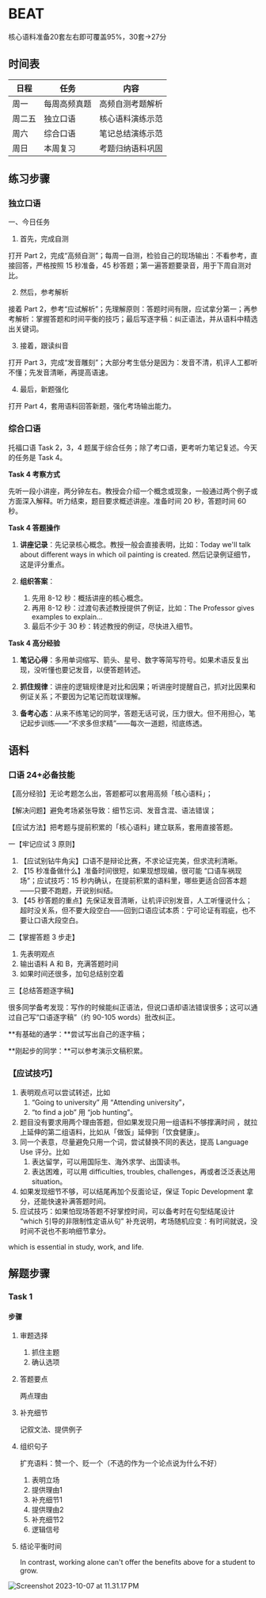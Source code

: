 # BEAT

核心语料准备20套左右即可覆盖95%，30套->27分

## 时间表

| 日程   | 任务         | 内容             |
| ------ | ------------ | ---------------- |
| 周一   | 每周高频真题 | 高频自测考题解析 |
| 周二五 | 独立口语     | 核心语料演练示范 |
| 周六   | 综合口语     | 笔记总结演练示范 |
| 周日   | 本周复习     | 考题归纳语料巩固 |

## 练习步骤

### 独立口语

一、今日任务

1. 首先，完成自测

打开 Part 2，完成“高频自测”；每周一自测，检验自己的现场输出：不看参考，直接回答，严格按照 15 秒准备，45 秒答题；第一遍答题要录音，用于下周自测对比。

2. 然后，参考解析

接着 Part 2，参考“应试解析”；先理解原则：答题时间有限，应试拿分第一；再参考解析：掌握答题和时间平衡的技巧；最后写逐字稿：纠正语法，并从语料中精选出关键词。

3. 接着，跟读纠音

打开 Part 3，完成“发音雕刻”；大部分考生低分是因为：发音不清，机评人工都听不懂；先发音清晰，再提高语速。

4. 最后，新题强化

打开 Part 4，套用语料回答新题，强化考场输出能力。

### 综合口语

托福口语 Task 2，3，4 题属于综合任务；除了考口语，更考听力笔记复述。今天的任务是 Task 4。

**Task 4 考察方式**

先听一段小讲座，两分钟左右。教授会介绍一个概念或现象，一般通过两个例子或方面深入解释。听力结束，题目要求概述讲座。准备时间 20 秒，答题时间 60 秒。

**Task 4 答题操作**

1. **讲座记录**：先记录核心概念。教授一般会直接表明，比如：Today we'll talk about different ways in which oil painting is created. 然后记录例证细节，这是评分重点。

2. **组织答案**：

   1. 先用 8-12 秒：概括讲座的核心概念。
   2. 再用 8-12 秒：过渡句表述教授提供了例证，比如：The Professor gives examples to explain...
   3. 最后不少于 30 秒：转述教授的例证，尽快进入细节。

**Task 4 高分经验**

1. **笔记心得**：多用单词缩写、箭头、星号、数字等简写符号。如果术语反复出现，没听懂也要记发音，以便答题转述。

2. **抓住规律**：讲座的逻辑规律是对比和因果；听讲座时提醒自己，抓对比因果和例证关系；不要因为记笔记而耽误理解。

3. **备考心态**：从来不练笔记的同学，答题无话可说，压力很大。但不用担心，笔记起步训练——“不求多但求精”——每次一道题，彻底练透。

## 语料

### 口语 24+必备技能

【高分经验】无论考题怎么出，答题都可以套用高频「核心语料」；

【解决问题】避免考场紧张导致：细节忘词、发音含混、语法错误；

【应试方法】把考题与提前积累的「核心语料」建立联系，套用直接答题。

一【牢记应试 3 原则】

1. 【应试别钻牛角尖】口语不是辩论比赛，不求论证完美，但求流利清晰。
2. 【15 秒准备做什么】准备时间很短，如果现想现编，很可能 “口语车祸现场”；应试技巧：15 秒内确认，在提前积累的语料里，哪些更适合回答本题——只要不跑题，开说别纠结。
3. 【45 秒答题的重点】先保证发音清晰，让机评识别发音，人工听懂说什么；超时没关系，但不要大段空白——回到口语应试本质：宁可论证有瑕疵，也不要让口语大段空白。

二【掌握答题 3 步走】

1. 先表明观点
2. 输出语料 A 和 B，充满答题时间
3. 如果时间还很多，加句总结别空着

三【总结答题逐字稿】

很多同学备考发现：写作的时候能纠正语法，但说口语却语法错误很多；这可以通过自己写“口语逐字稿”（约 90-105 words）批改纠正。

**有基础的通学：**尝试写出自己的逐字稿；

**刚起步的同学：**可以参考演示文稿积累。

### 【应试技巧】

1. 表明观点可以尝试转述，比如
   1. “Going to university” 用 “Attending university”，
   2. “to find a job” 用 “job hunting”。
2. 题目没有要求用两个理由答题，但如果发现只用一组语料不够撑满时间 ，就拉上延伸的第二组语料，比如从「做饭」延伸到「饮食健康」。
3. 同一个表意，尽量避免只用一个词，尝试替换不同的表达，提高 Language Use 评分。比如
   1. 表达留学，可以用国际生、海外求学、出国读书。
   2. 表达困难，可以用 difficulties, troubles, challenges，再或者泛泛表达用 situation。
4. 如果发现细节不够，可以结尾再加个反面论证，保证 Topic Development 拿分，还能快速补满答题时间。
5. 应试技巧：如果怕现场答题不好掌控时间，可以备考时在句型结尾设计 “which 引导的非限制性定语从句” 补充说明，考场随机应变：有时间就说，没时间不说也不影响细节拿分。

which is essential in study, work, and life.

## 解题步骤

### Task 1

#### 步骤

1. 审题选择

   1. 抓住主题
   2. 确认选项

2. 答题要点

   两点理由

3. 补充细节

   记叙文法、提供例子

4. 组织句子

   扩充语料：赞一个、贬一个（不选的作为一个论点说为什么不好）

   1. 表明立场
   2. 提供理由1
   3. 补充细节1
   4. 提供理由2
   5. 补充细节2
   6. 逻辑信号

5. 结论平衡时间

   In contrast, working alone can't offer the benefits above for a student to grow.

![Screenshot 2023-10-07 at 11.31.17 PM](https://cdn.jsdelivr.net/gh/davidliuk/images@master/blog/Screenshot%202023-10-07%20at%2011.31.17%E2%80%AFPM.png)
